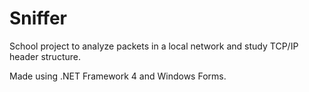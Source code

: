 # Sniffer
 
School project to analyze packets in a local network and study TCP/IP header structure.

Made using .NET Framework 4 and Windows Forms.
